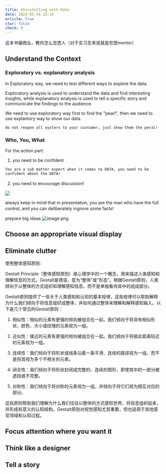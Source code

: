 ```yaml
---
title: Storytelling with Data
date: 2023-05-24 15:16
article: true
star: false
check: 0
---
```


这本书偏商业，教你怎么忽悠人（对于实习生来说就是忽悠mentor）

## Understand the Context
### Exploratory vs. explanatory analysis

In Exploratory way, we need to test different ways to explore the data.

Exploratory analysis is used to understand the data and find interesting insights, while explanatory analysis is used to tell a specific story and communicate the findings to the audience.

We need to use exploratory way first to find the "pearl", then we need to use explantory way to show our data.

```ad-tip
do not reopen all oysters to your customer, just show them the peral!
```


### Who, You, What

For the action part:
1. you need to be confident
```ad-warning
You are a sub matter expert when it comes to DATA, you need to be confident about the DATA!
```
2. you need to encourage discussion!　　　

<img src="http://oss.naglfar28.com/naglfar28/202305241556589.png"/>

always keep in mind that in presentation, you are the man who have the full control, and you can deliberately ingnore some facts!　

prepare big ideas
![image.png](http://oss.naglfar28.com/naglfar28/202305241619482.png)




## Choose an appropriate visual display

## Eliminate clutter
使用整体感知原则:
  
Gestalt Principle（整体感知原则）是心理学中的一个概念，用来描述人类感知和理解信息的方式。Gestalt是德语，意为“整体”或“形态”。根据Gestalt原则，人类倾向于以整体的方式组织和理解感知信息，而不是单独看待其中的组成部分。

Gestalt原则提供了一些关于人类感知和认知的基本规律，这些规律可以帮助解释为什么我们倾向于将信息组织成整体，并如何通过整体来理解和解释感知输入。以下是几个常见的Gestalt原则：

1. 相似性：相似的元素有更强的倾向被组合在一起。我们倾向于将具有相似形状、颜色、大小或纹理的元素视为一组。
    
2. 近似性：接近的元素有更强的倾向被组合在一起。我们倾向于将彼此距离较近的元素视为一组。
    
3. 连续性：我们倾向于将形状或线条沿着一条平滑、连续的路径视为一组，而不是将其视为多个不相关的元素。
    
4. 闭合性：我们倾向于将形状封闭成完整的、连续的图形，即使其中的一部分被遮挡或不完整。
    
5. 对称性：我们倾向于将对称的元素视为一组，并倾向于将它们视为相互对应的部分。
    

这些原则帮助我们理解为什么我们往往以整体的方式感知世界，将信息组织起来，并形成有意义的认知结构。Gestalt原则对视觉感知尤其重要，但也适用于其他感官领域和认知过程。


## Focus attention where you want it

## Think like a designer

## Tell a story

